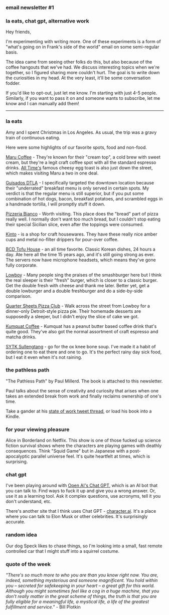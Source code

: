 ### email newsletter #1

### la eats, chat gpt, alternative work

Hey friends,  
  
I'm experimenting with writing more. One of these experiments is a form of "what's going on in Frank's side of the world" email on some semi-regular basis.

The idea came from seeing other folks do this, but also because of the coffee hangouts that we've had. We discuss interesting topics when we're together, so I figured sharing more couldn't hurt. The goal is to write down the curiosities in my head. At the very least, it'll be some conversation fodder.

If you'd like to opt-out, just let me know. I'm starting with just 4-5 people. Similarly, if you want to pass it on and someone wants to subscribe, let me know and I can manually add them!

---

### la eats

Amy and I spent Christmas in Los Angeles. As usual, the trip was a gravy train of continuous eating.

Here were some highlights of our favorite spots, food and non-food.

[Maru Coffee](https://www.yelp.com/biz/maru-coffee-los-angeles-2?osq=maru) - They're known for their "cream top", a cold brew with sweet cream, but they're a legit craft coffee spot with all the standard espresso drinks. [All Time's](https://www.yelp.com/biz/all-time-los-angeles) famous cheesy egg toast is also just down the street, which makes visiting Maru a two in one deal.

[Guisados DTLA](https://www.yelp.com/biz/guisados-dtla-los-angeles-2?osq=guisados) - I specifically targeted the downtown location because their "underrated" breakfast menu is only served in certain spots. My verdict is that the regular menu is still superior, but if you put some combination of hot dogs, bacon, breakfast potatoes, and scrambled eggs in a handmade tortilla, I will promptly stuff it down.

[Pizzeria Bianco](https://www.yelp.com/biz/pizzeria-bianco-dtla-los-angeles?osq=bianco) - Worth visiting. This place does the "bread" part of pizza really well. I normally don't want too much bread, but I couldn't stop eating their special Sicilian slice, even after the toppings were consumed.

[Kinto](https://www.yelp.com/biz/kinto-usa-los-angeles) - is a shop for craft housewares. They have these really nice amber cups and metal no-filter drippers for pour-over coffee.

[BCD Tofu House](https://www.yelp.com/biz/bcd-tofu-house-los-angeles?osq=BCD) - an all time favorite. Classic Korean dishes, 24 hours a day. Ate here all the time 15 years ago, and it's still going strong as ever. The servers now have microphone headsets, which means they've gone fully corporate.

[Lowboy](https://www.yelp.com/biz/lowboy-los-angeles-3) - Many people sing the praises of the smashburger here but I think the real sleeper is their "fresh" burger, which is closer to a classic burger. Get the double fresh with cheese and thank me later. Better yet, get a double lowburger and a double freshburger and do a side-by-side comparison.

[Quarter Sheets Pizza Club](https://www.yelp.com/biz/quarter-sheets-pizza-club-los-angeles) - Walk across the street from Lowboy for a dinner-only Detroit-style pizza pie. Their homemade desserts are supposedly a sleeper, but I didn't enjoy the slice of cake we got.

[Kumquat Coffee](https://www.yelp.com/biz/kumquat-coffee-los-angeles?osq=kumquat) - Kumquat has a peanut butter based coffee drink that's quite good. They've also got the normal assortment of craft espresso and matcha drinks.

[SYTK Sullengtang](https://www.yelp.com/biz/sytk-sullungtang-los-angeles-3) - go for the ox knee bone soup. I've made it a habit of ordering one to eat there and one to go. It's the perfect rainy day sick food, but I eat it even when it's not raining.

### the pathless path

"The Pathless Path" by Paul Millerd. The book is attached to this newsletter. 

Paul talks about the sense of creativity and curiosity that arises when one takes an extended break from work and finally reclaims ownership of one's time.

Take a gander at his [state of work tweet thread](https://twitter.com/p_millerd/status/1339060009930350593), or load his book into a Kindle.

### for your viewing pleasure

Alice in Borderland on Netflix. This show is one of those fucked up science fiction survival shows where the characters are playing games with deathly consequences. Think "Squid Game" but in Japanese with a post-apocalyptic parallel universe feel. It's quite heartfelt at times, which is surprising.  
  
### chat gpt
  
I've been playing around with [Open AI's Chat GPT](http://chat.openai.com/), which is an AI bot that you can talk to. Find ways to fuck it up and give you a wrong answer. Or, use it as a learning tool. Ask it complex questions, use acronyms, tell it you don't understand, etc.  
  
There's another site that I think uses Chat GPT - [character.ai](https://beta.character.ai/). It's a place where you can talk to Elon Musk or other celebrities. It's surprisingly accurate.  
  
### random idea
  
Our dog Speck likes to chase things, so I'm looking into a small, fast remote controlled car that I might stuff into a squirrel costume.  
  
### quote of the week
  
*"There's so much more to who you are than you know right now. You are, indeed, something mysterious and someone magnificent. You hold within you – secreted for safekeeping in your heart – a great gift for this world. Although you might sometimes feel like a cog in a huge machine, that you don't really matter in the great scheme of things, the truth is that you are fully eligible for a meaningful life, a mystical life, a life of the greatest fulfillment and service."* - Bill Plotkin